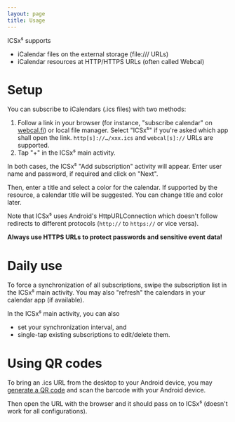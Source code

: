 ```yaml
---
layout: page
title: Usage
---
```


ICSx⁵ supports

* iCalendar files on the external storage (file:/// URLs)
* iCalendar resources at HTTP/HTTPS URLs (often called Webcal)

Setup
=====

You can subscribe to iCalendars (.ics files) with two methods:

1. Follow a link in your browser (for instance, "subscribe calendar" on [webcal.fi](http://webcal.fi)) or
   local file manager. Select "ICSx⁵" if you're asked which app shall open the link.
   `http[s]://…/xxx.ics` and `webcal[s]://` URLs are supported.
2. Tap "+" in the ICSx⁵ main activity.

In both cases, the ICSx⁵ "Add subscription" activity will appear. Enter user name and
password, if required and click on "Next".

Then, enter a title and select a color for the calendar. If supported by
the resource, a calendar title will be suggested. You can change title and color later.

Note that ICSx⁵ uses Android's HttpURLConnection which doesn't follow
redirects to different protocols (`http://` to `https://` or vice versa).

**Always use HTTPS URLs to protect passwords and sensitive event data!**


Daily use
=========

To force a synchronization of all subscriptions, swipe the subscription list in
the ICSx⁵ main activity. You may also "refresh" the calendars in your calendar app (if available).

In the ICSx⁵ main activity, you can also

* set your synchronization interval, and
* single-tap existing subscriptions to edit/delete them.

Using QR codes
==============

To bring an .ics URL from the desktop to your Android device, you
may [generate a QR code](http://goqr.me/#t=url) and scan the barcode with your Android device.

Then open the URL with the browser and it should pass on to ICSx⁵
(doesn't work for all configurations).
